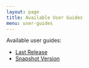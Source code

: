 ```yaml
---
layout: page
title: Available User Guides
menu: user-guides
---
```


Available user guides:

* [Last Release](snapshot/index.html)
* [Snapshot Version](snapshot/index.html)
